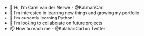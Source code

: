 - 👋 Hi, I’m Carel van der Merwe  -  @KalahariCarl
- 👀 I’m interested in learning new things and growing my portfolio
- 🌱 I’m currently learning Python!
- 💞️ I’m looking to collaborate on future projects
- 📫 How to reach me  -  @KalahariCarl on Twitter

<!---
KalahariCarl/KalahariCarl is a ✨ special ✨ repository because its `README.md` (this file) appears on your GitHub profile.
You can click the Preview link to take a look at your changes.
--->
